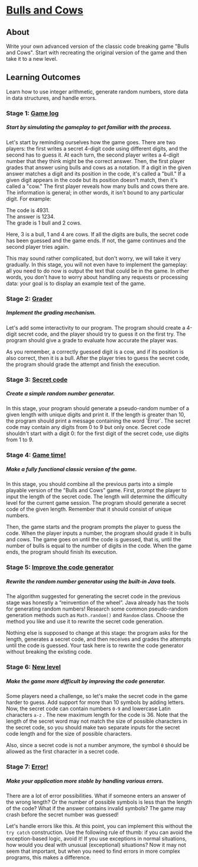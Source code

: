 # [Bulls and Cows](https://hyperskill.org/projects/53)

## About

Write your own advanced version of the classic code breaking game "Bulls and
Cows". Start with recreating the original version of the game and then take it
to a new level.

## Learning Outcomes

Learn how to use integer arithmetic, generate random numbers, store data in
data structures, and handle errors.

### Stage 1: [Game log](https://hyperskill.org/projects/53/stage/287/implement)

##### _Start by simulating the gameplay to get familiar with the process._

Let's start by reminding ourselves how the game goes. There are two players:
the first writes a secret 4-digit code using different digits, and the second
has to guess it. At each turn, the second player writes a 4-digit number that
they think might be the correct answer. Then, the first player grades that
answer using bulls and cows as a notation. If a digit in the given answer
matches a digit and its position in the code, it's called a "bull." If a given
digit appears in the code but its position doesn't match, then it's called a
"cow." The first player reveals how many bulls and cows there are. The
information is general; in other words, it isn't bound to any particular
digit. For example:

The code is 4931.<br>
The answer is 1234.<br>
The grade is 1 bull and 2 cows.

Here, 3 is a bull, 1 and 4 are cows. If all the digits are bulls, the secret
code has been guessed and the game ends. If not, the game continues and the
second player tries again.

This may sound rather complicated, but don't worry, we will take it very
gradually. In this stage, you will not even have to implement the gameplay:
all you need to do now is output the text that could be in the game. In other
words, you don't have to worry about handling any requests or processing data:
your goal is to display an example text of the game.

### Stage 2: [Grader](https://hyperskill.org/projects/53/stage/288/implement)

##### _Implement the grading mechanism._

Let's add some interactivity to our program. The program should create a
4-digit secret code, and the player should try to guess it on the first try.
The program should give a grade to evaluate how accurate the player was.

As you remember, a correctly guessed digit is a cow, and if its position is
also correct, then it is a bull. After the player tries to guess the secret
code, the program should grade the attempt and finish the execution.

### Stage 3: [Secret code](https://hyperskill.org/projects/53/stage/289/implement)

##### _Create a simple random number generator._

<p>In this stage, your program should generate a pseudo-random number of a 
given length with unique digits and print it. If the length is greater 
than 10, the program should print a message containing the word `Error`. 
The secret code may contain any digits from 0 to 9 but only once. Secret 
code shouldn't start with a digit 0: for the first digit of the secret 
code, use digits from 1 to 9.</p>

### Stage 4: [Game time!](https://hyperskill.org/projects/53/stage/290/implement)

##### _Make a fully functional classic version of the game._

In this stage, you should combine all the previous parts into a simple
playable version of the "Bulls and Cows" game. First, prompt the player to
input the length of the secret code. The length will determine the difficulty
level for the current game session. The program should generate a secret code
of the given length. Remember that it should consist of unique numbers.

Then, the game starts and the program prompts the player to guess the code.
When the player inputs a number, the program should grade it in bulls and
cows. The game goes on until the code is guessed, that is, until the number of
bulls is equal to the number of digits in the code. When the game ends, the
program should finish its execution.

### Stage 5: [Improve the code generator](https://hyperskill.org/projects/53/stage/291/implement)

##### _Rewrite the random number generator using the built-in Java tools._

The algorithm suggested for generating the secret code in the previous stage
was honestly a “reinvention of the wheel”. Java already has the tools for
generating random numbers! Research some common pseudo-random generation
methods such as `Math.random()` and `Random` class. Choose the method you like
and use it to rewrite the secret code generation.

Nothing else is supposed to change at this stage: the program asks for the
length, generates a secret code, and then receives and grades the attempts
until the code is guessed. Your task here is to rewrite the code generator
without breaking the existing code.

### Stage 6: [New level](https://hyperskill.org/projects/53/stage/292/implement)

##### _Make the game more difficult by improving the code generator._

Some players need a challenge, so let's make the secret code in the game
harder to guess. Add support for more than 10 symbols by adding letters. Now,
the secret code can contain numbers `0-9` and lowercase Latin characters `a-z`
. The new maximum length for the code is 36. Note that the length of the
secret word may not match the size of possible characters in the secret code,
so you should make two separate inputs for the secret code length and for the
size of possible characters.

Also, since a secret code is not a number anymore, the symbol `0` should be
allowed as the first character in a secret code.

### Stage 7: [Error!](https://hyperskill.org/projects/53/stage/293/implement)

##### _Make your application more stable by handling various errors._

There are a lot of error possibilities. What if someone enters an answer of
the wrong length? Or the number of possible symbols is less than the length of
the code? What if the answer contains invalid symbols? The game may crash
before the secret number was guessed!

Let's handle errors like this. At this point, you can implement this without
the `try catch` construction. Use the following rule of thumb: if you can
avoid the exception-based logic, avoid it! If you use exceptions in normal
situations, how would you deal with unusual (exceptional) situations? Now it
may not seem that important, but when you need to find errors in more complex
programs, this makes a difference.